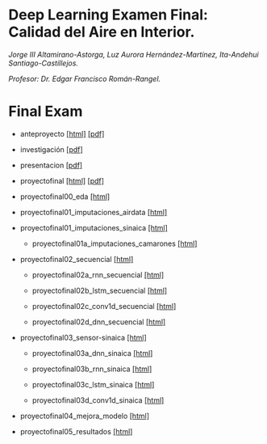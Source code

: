 # Deep Learning Examen Final: Calidad del Aire en Interior.

_Jorge III Altamirano-Astorga, Luz Aurora Hernández-Martínez, Ita-Andehui Santiago-Castillejos._

_Profesor: Dr. Edgar Francisco Román-Rangel._

# Final Exam

* anteproyecto [[html]](https://philwebsurfer.github.io/dlfinal/examen/anteproyecto.html) [[pdf]](https://philwebsurfer.github.io/dlfinal/examen/anteproyecto.pdf)

* investigación [[pdf]](https://philwebsurfer.github.io/dlfinal/examen/investigacion.pdf)

* presentacion [[pdf]](https://philwebsurfer.github.io/dlfinal/examen/presentacion.pdf)

* proyectofinal [[html]](https://philwebsurfer.github.io/dlfinal/examen/proyectofinal.html) [[pdf]](https://philwebsurfer.github.io/dlfinal/examen/proyectofinal.pdf)

* proyectofinal00_eda [[html]](https://philwebsurfer.github.io/dlfinal/examen/proyectofinal00_eda.html)

* proyectofinal01_imputaciones_airdata [[html]](https://philwebsurfer.github.io/dlfinal/examen/proyectofinal01_imputaciones_airdata.html)

* proyectofinal01_imputaciones_sinaica [[html]](https://philwebsurfer.github.io/dlfinal/examen/proyectofinal01_imputaciones_sinaica.html)

	* proyectofinal01a_imputaciones_camarones [[html]](https://philwebsurfer.github.io/dlfinal/examen/proyectofinal01a_imputaciones_camarones.html)

* proyectofinal02_secuencial [[html]](https://philwebsurfer.github.io/dlfinal/examen/proyectofinal02_secuencial.html)

	* proyectofinal02a_rnn_secuencial [[html]](https://philwebsurfer.github.io/dlfinal/examen/proyectofinal02a_rnn_secuencial.html)

	* proyectofinal02b_lstm_secuencial [[html]](https://philwebsurfer.github.io/dlfinal/examen/proyectofinal02b_lstm_secuencial.html)

	* proyectofinal02c_conv1d_secuencial [[html]](https://philwebsurfer.github.io/dlfinal/examen/proyectofinal02c_conv1d_secuencial.html)

	* proyectofinal02d_dnn_secuencial [[html]](https://philwebsurfer.github.io/dlfinal/examen/proyectofinal02d_dnn_secuencial.html)

* proyectofinal03_sensor-sinaica [[html]](https://philwebsurfer.github.io/dlfinal/examen/proyectofinal03_sensor-sinaica.html)

	* proyectofinal03a_dnn_sinaica [[html]](https://philwebsurfer.github.io/dlfinal/examen/proyectofinal03a_dnn_sinaica.html)

	* proyectofinal03b_rnn_sinaica [[html]](https://philwebsurfer.github.io/dlfinal/examen/proyectofinal03b_rnn_sinaica.html)

	* proyectofinal03c_lstm_sinaica [[html]](https://philwebsurfer.github.io/dlfinal/examen/proyectofinal03c_lstm_sinaica.html)

	* proyectofinal03d_conv1d_sinaica [[html]](https://philwebsurfer.github.io/dlfinal/examen/proyectofinal03d_conv1d_sinaica.html)

* proyectofinal04_mejora_modelo [[html]](https://philwebsurfer.github.io/dlfinal/examen/proyectofinal04_mejora_modelo.html)

* proyectofinal05_resultados [[html]](https://philwebsurfer.github.io/dlfinal/examen/proyectofinal05_resultados.html)
